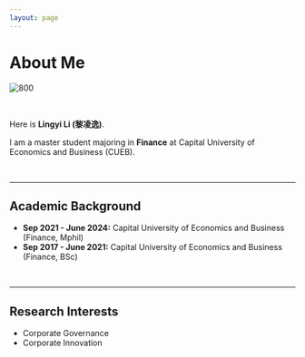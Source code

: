 ```yaml
---
layout: page
---
```

# About Me

![800](https://lingyili2000.github.io/lilingyi.jpg)

<br>

Here is **Lingyi Li (黎凌逸)**.

I am a master student majoring in **Finance** at Capital University of Economics and Business (CUEB).

<br>

---

## Academic Background

- **Sep 2021 - June 2024:** Capital University of Economics and Business (Finance, Mphil)
- **Sep 2017 - June 2021:** Capital University of Economics and Business (Finance, BSc)

<br>

---

## Research Interests

- Corporate Governance
- Corporate Innovation

<br>

